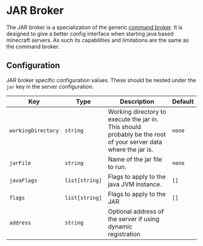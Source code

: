 # JAR Broker

The JAR broker is a specialization of the generic [command broker](command-broker.md). It is designed to give a better
config interface when starting java based minecraft servers. As such its capabilities and limitations are the same as
the command broker.

## Configuration

JAR broker specific configuration values. These should be nested under the `jar` key in the server configuration.

| Key                | Type           | Description                                                                                                     | Default |
|--------------------|----------------|-----------------------------------------------------------------------------------------------------------------|---------|
| `workingDirectory` | `string`       | Working directory to execute the jar in. This should probably be the root of your server data where the jar is. | `none`  |
| `jarFile`          | `string`       | Name of the jar file to run.                                                                                    | `none`  |
| `javaFlags`        | `list[string]` | Flags to apply to the java JVM instance.                                                                        | `[]`    |
| `flags`            | `list[string]` | Flags to apply to the JAR                                                                                       | `[]`    |
| `address`          | `string`       | Optional address of the server if using dynamic registration                                                    |         |